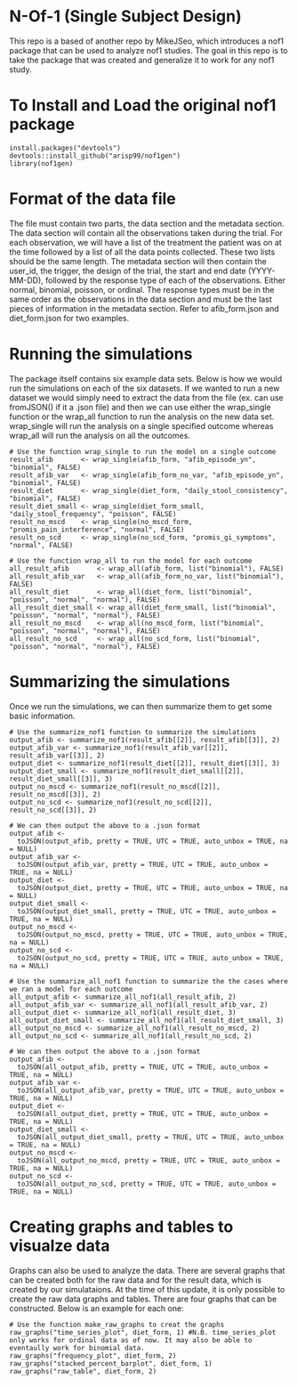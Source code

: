 # N-Of-1 (Single Subject Design)

This repo is a based of another repo by MikeJSeo, which introduces a nof1 package that can be used to analyze nof1 studies. The goal in this repo is to take the package that was created and generalize it to work for any nof1 study.

# To Install and Load the original nof1 package

```{r}
install.packages("devtools")
devtools::install_github("arisp99/nof1gen")
library(nof1gen)
```

# Format of the data file

The file must contain two parts, the data section and the metadata section. The data section will contain all the observations taken during the trial. For each observation, we will have a list of the treatment the patient was on at the time followed by a list of all the data points collected. These two lists should be the same length. The metadata section will then contain the  user_id, the trigger, the design of the trial, the start and end  date (YYYY-MM-DD), followed by the response type of each of the observations. Either normal, binomial, poisson, or ordinal. The response types must be in the same order as the observations in the data section and must be the last pieces of information in the metadata section. Refer to afib_form.json and diet_form.json for two examples.

# Running the simulations

The package itself contains six example data sets. Below is how we would run the simulations on each of the six datasets. If we wanted to run a new dataset we would simply need to extract the data from the file (ex. can use fromJSON() if it a .json file) and then we can use either the wrap_single function or the wrap_all function to run the analysis on the new data set. wrap_single will run the analysis on a single specified outcome whereas wrap_all will run the analysis on all the outcomes.

```{r}
# Use the function wrap_single to run the model on a single outcome
result_afib       <- wrap_single(afib_form, "afib_episode_yn", "binomial", FALSE)
result_afib_var   <- wrap_single(afib_form_no_var, "afib_episode_yn", "binomial", FALSE)
result_diet       <- wrap_single(diet_form, "daily_stool_consistency", "binomial", FALSE)
result_diet_small <- wrap_single(diet_form_small, "daily_stool_frequency", "poisson", FALSE)
result_no_mscd    <- wrap_single(no_mscd_form, "promis_pain_interference", "normal", FALSE)
result_no_scd     <- wrap_single(no_scd_form, "promis_gi_symptoms", "normal", FALSE)

# Use the function wrap_all to run the model for each outcome
all_result_afib       <- wrap_all(afib_form, list("binomial"), FALSE)
all_result_afib_var   <- wrap_all(afib_form_no_var, list("binomial"), FALSE)
all_result_diet       <- wrap_all(diet_form, list("binomial", "poisson", "normal", "normal"), FALSE)
all_result_diet_small <- wrap_all(diet_form_small, list("binomial", "poisson", "normal", "normal"), FALSE)
all_result_no_mscd    <- wrap_all(no_mscd_form, list("binomial", "poisson", "normal", "normal"), FALSE)
all_result_no_scd     <- wrap_all(no_scd_form, list("binomial", "poisson", "normal", "normal"), FALSE)
```

# Summarizing the simulations

Once we run the simulations, we can then summarize them to get some basic information.

```{r}
# Use the summarize_nof1 function to summarize the simulations
output_afib <- summarize_nof1(result_afib[[2]], result_afib[[3]], 2)
output_afib_var <- summarize_nof1(result_afib_var[[2]], result_afib_var[[3]], 2)
output_diet <- summarize_nof1(result_diet[[2]], result_diet[[3]], 3)
output_diet_small <- summarize_nof1(result_diet_small[[2]], result_diet_small[[3]], 3)
output_no_mscd <- summarize_nof1(result_no_mscd[[2]], result_no_mscd[[3]], 2)
output_no_scd <- summarize_nof1(result_no_scd[[2]], result_no_scd[[3]], 2)

# We can then output the above to a .json format
output_afib <-
  toJSON(output_afib, pretty = TRUE, UTC = TRUE, auto_unbox = TRUE, na = NULL)
output_afib_var <-
  toJSON(output_afib_var, pretty = TRUE, UTC = TRUE, auto_unbox = TRUE, na = NULL)
output_diet <-
  toJSON(output_diet, pretty = TRUE, UTC = TRUE, auto_unbox = TRUE, na = NULL)
output_diet_small <-
  toJSON(output_diet_small, pretty = TRUE, UTC = TRUE, auto_unbox = TRUE, na = NULL)
output_no_mscd <-
  toJSON(output_no_mscd, pretty = TRUE, UTC = TRUE, auto_unbox = TRUE, na = NULL)
output_no_scd <-
  toJSON(output_no_scd, pretty = TRUE, UTC = TRUE, auto_unbox = TRUE, na = NULL)

# Use the summarize_all_nof1 function to summarize the the cases where we ran a model for each outcome
all_output_afib <- summarize_all_nof1(all_result_afib, 2)
all_output_afib_var <- summarize_all_nof1(all_result_afib_var, 2)
all_output_diet <- summarize_all_nof1(all_result_diet, 3)
all_output_diet_small <- summarize_all_nof1(all_result_diet_small, 3)
all_output_no_mscd <- summarize_all_nof1(all_result_no_mscd, 2)
all_output_no_scd <- summarize_all_nof1(all_result_no_scd, 2)

# We can then output the above to a .json format
output_afib <-
  toJSON(all_output_afib, pretty = TRUE, UTC = TRUE, auto_unbox = TRUE, na = NULL)
output_afib_var <-
  toJSON(all_output_afib_var, pretty = TRUE, UTC = TRUE, auto_unbox = TRUE, na = NULL)
output_diet <-
  toJSON(all_output_diet, pretty = TRUE, UTC = TRUE, auto_unbox = TRUE, na = NULL)
output_diet_small <-
  toJSON(all_output_diet_small, pretty = TRUE, UTC = TRUE, auto_unbox = TRUE, na = NULL)
output_no_mscd <-
  toJSON(all_output_no_mscd, pretty = TRUE, UTC = TRUE, auto_unbox = TRUE, na = NULL)
output_no_scd <-
  toJSON(all_output_no_scd, pretty = TRUE, UTC = TRUE, auto_unbox = TRUE, na = NULL)
```

# Creating graphs and tables to visualze data

Graphs can also be used to analyze the data. There are several graphs that can be created both for the raw data and for the result data, which is created by our simulataions. At the time of this update, it is only possible to create the raw data graphs and tables. There are four graphs that can be constructed. Below is an example for each one:

```{r}
# Use the function make_raw_graphs to creat the graphs
raw_graphs("time_series_plot", diet_form, 1) #N.B. time_series_plot only works for ordinal data as of now. It may also be able to eventaully work for binomial data.
raw_graphs("frequency_plot", diet_form, 2)
raw_graphs("stacked_percent_barplot", diet_form, 1)
raw_graphs("raw_table", diet_form, 2)
```

